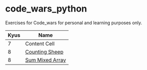 # code_wars_python

Exercises for Code_wars for personal and learning purposes only. 

| Kyus | Name |
| ------------- | ------------- |
| 7 | Content Cell  |
| 8 | [Counting Sheep](https://github.com/LBarrioVe/code_wars_python/tree/main/8kyu) |
| 8  | [Sum Mixed Array]()  |


